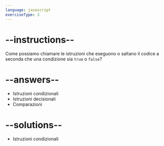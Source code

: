 ```yaml
---
language: javascript
exerciseType: 3
---
```


# --instructions--

Come possiamo chiamare le istruzioni che eseguono o saltano il codice a seconda che una condizione sia `true` o `false`?

# --answers--

- Istruzioni condizionali
- Istruzioni decisionali
- Comparazioni

# --solutions--

- Istruzioni condizionali
